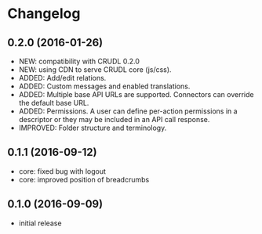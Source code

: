 # Changelog

## 0.2.0 (2016-01-26)
* NEW: compatibility with CRUDL 0.2.0
* NEW: using CDN to serve CRUDL core (js/css).
* ADDED: Add/edit relations.
* ADDED: Custom messages and enabled translations.
* ADDED: Multiple base API URLs are supported. Connectors can override the default base URL.
* ADDED: Permissions. A user can define per-action permissions in a descriptor or they may be included in an API call response.
* IMPROVED: Folder structure and terminology.

## 0.1.1 (2016-09-12)
* core: fixed bug with logout
* core: improved position of breadcrumbs

## 0.1.0 (2016-09-09)
* initial release
